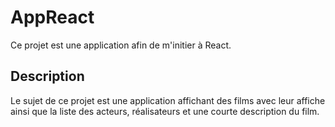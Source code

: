 # AppReact
Ce projet est une application afin de m'initier à React.

## Description
Le sujet de ce projet est une application affichant des films avec leur affiche ainsi que la liste des acteurs, réalisateurs et une courte description du film.
